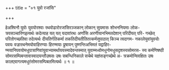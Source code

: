 +++
title = "०१ युवो रजांसि"

+++

हेअश्विनौ युवोः युवयोरश्वाः रथवोढारोरजांसिरञ्जकान् लोकान् सुयमासः शोभननियमाः लोक- त्रयसञ्चारिणइत्यर्थः कदेत्याह यत् यत् यदावांरथः अर्णांसि अरणीयानभिमतदेशान् परिदीयत् परि- गच्छेत् परितोगच्छतिवा तदेत्यर्थः दीयतिर्गतिकर्मा तकतिदीयतीतितत्कर्मसुपाठात् किञ्च त्वदागम- नकालेयुवांयुवयोः पवयः वज्रारथनेमयोवाहिरण्याः हिरण्मयाः प्रुषायन् पुष्णन्तिअभिमतं यद्वाहिर- ण्मयानिपवयोमधुपात्राणिवांयुवाभ्यामर्थाययस्मादेवन्तस्मात् युवाम्मध्वोमधुनोमधुसदृशस्यसोमरस- स्य कर्मणिषष्ठी सोमरसम्पिबन्तावास्वादयन्तौउषसः उषः सबन्धिनिकाले सचेथे यज्ञंसङ्गच्छेथे अ- त्रक्रमोन्विवक्षितः उषः कालएवागत्यमधुरंसोमरसम्पिबतमित्यर्थः ॥ १ ॥